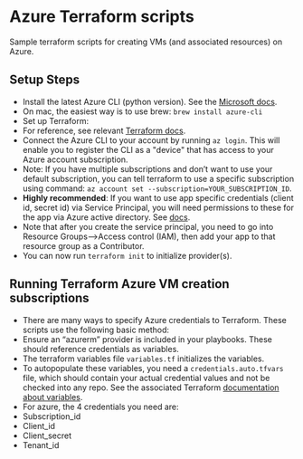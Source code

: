 # Azure Terraform scripts

Sample terraform scripts for creating VMs (and associated resources) on Azure.

## Setup Steps

* Install the latest Azure CLI (python version). See the [Microsoft docs](https://docs.microsoft.com/en-us/cli/azure/install-azure-cli?view=azure-cli-latest).
 * On mac, the easiest way is to use brew: `brew install azure-cli`
* Set up Terraform:
 * For reference, see relevant [Terraform docs](https://www.terraform.io/docs/providers/azurerm/authenticating_via_azure_cli.html).
 * Connect the Azure CLI to your account by running `az login`. This will enable you to register the CLI as a "device" that has access to your Azure account subscription.
  * Note: If you have multiple subscriptions and don’t want to use your default subscription, you can tell terraform to use a specific subscription using command: `az account set --subscription=YOUR_SUBSCRIPTION_ID`.
* **Highly recommended**: If you want to use app specific credentials (client id, secret id) via Service Principal, you will need permissions to these for the app via Azure active directory. See [docs](https://docs.microsoft.com/en-us/azure/azure-resource-manager/resource-group-authenticate-service-principal-cli).
 * Note that after you create the service principal, you need to go into Resource Groups-->Access control (IAM), then add your app to that resource group as a Contributor.
* You can now run `terraform init` to initialize provider(s).

## Running Terraform Azure VM creation subscriptions

* There are many ways to specify Azure credentials to Terraform. These scripts use the following basic method:
 * Ensure an “azurerm” provider is included in your playbooks. These should reference credentials as variables.
 * The terraform variables file `variables.tf` initializes the variables.
 * To autopopulate these variables, you need a `credentials.auto.tfvars` file, which should contain your actual credential values and not be checked into any repo. See the associated Terraform [documentation about variables](https://www.terraform.io/intro/getting-started/variables.html).
 * For azure, the 4 credentials you need are:
  * Subscription_id
  * Client_id
  * Client_secret
  * Tenant_id
